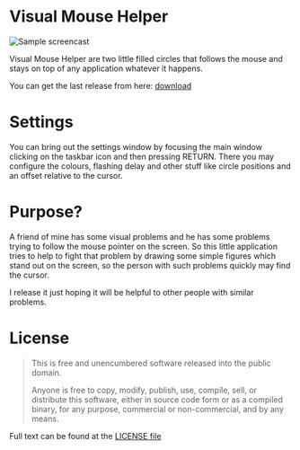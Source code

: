 Visual Mouse Helper
===================

![Sample screencast][gif]

Visual Mouse Helper are two little filled circles that follows the mouse and stays on top
of any application whatever it happens.

You can get the last release from here: [download][bin]

Settings
========

You can bring out the settings window by focusing the main window clicking on the taskbar icon and
then pressing RETURN. There you may configure the colours, flashing delay and other stuff like
circle positions and an offset relative to the cursor.

Purpose?
========

A friend of mine has some visual problems and he has some problems trying to follow the 
mouse pointer on the screen. So this little application tries to help to fight that problem
by drawing some simple figures which stand out on the screen, so the person with
such problems quickly may find the cursor.

I release it just hoping it will be helpful to other people with similar problems.

License
=======

> This is free and unencumbered software released into the public domain.
> 
> Anyone is free to copy, modify, publish, use, compile, sell, or
> distribute this software, either in source code form or as a compiled
> binary, for any purpose, commercial or non-commercial, and by any
> means.

Full text can be found at the [LICENSE file](https://raw.githubusercontent.com/SanchezSobrino/Visual-Mouse-Helper/master/LICENSE)

[gif]: https://raw.githubusercontent.com/SanchezSobrino/Visual-Mouse-Helper/master/sample.gif "Sample screencast"
[bin]: https://raw.githubusercontent.com/SanchezSobrino/Visual-Mouse-Helper/master/VMH_Release.zip
